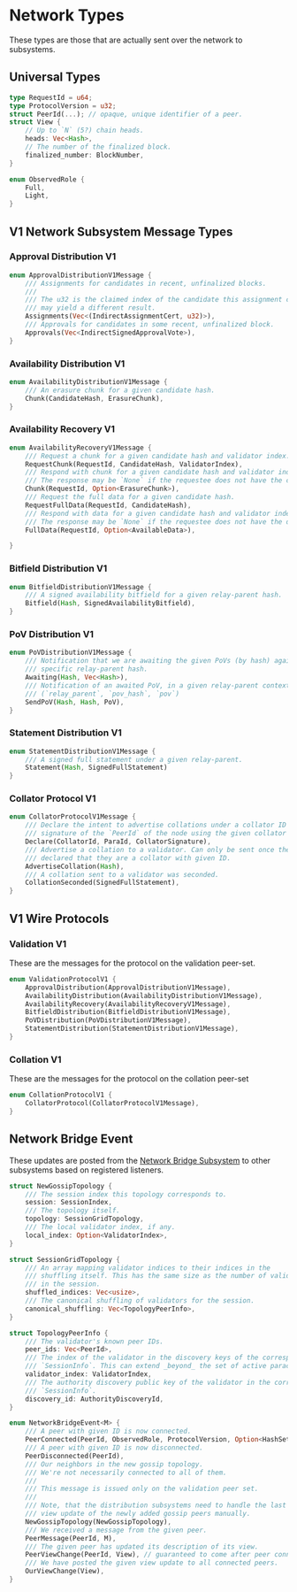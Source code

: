 # Network Types

These types are those that are actually sent over the network to subsystems.

## Universal Types

```rust
type RequestId = u64;
type ProtocolVersion = u32;
struct PeerId(...); // opaque, unique identifier of a peer.
struct View {
	// Up to `N` (5?) chain heads.
	heads: Vec<Hash>,
	// The number of the finalized block.
	finalized_number: BlockNumber,
}

enum ObservedRole {
	Full,
	Light,
}
```

## V1 Network Subsystem Message Types

### Approval Distribution V1

```rust
enum ApprovalDistributionV1Message {
	/// Assignments for candidates in recent, unfinalized blocks.
	///
	/// The u32 is the claimed index of the candidate this assignment corresponds to. Actually checking the assignment
	/// may yield a different result.
	Assignments(Vec<(IndirectAssignmentCert, u32)>),
	/// Approvals for candidates in some recent, unfinalized block.
	Approvals(Vec<IndirectSignedApprovalVote>),
}
```

### Availability Distribution V1

```rust
enum AvailabilityDistributionV1Message {
	/// An erasure chunk for a given candidate hash.
	Chunk(CandidateHash, ErasureChunk),
}
```

### Availability Recovery V1

```rust
enum AvailabilityRecoveryV1Message {
	/// Request a chunk for a given candidate hash and validator index.
	RequestChunk(RequestId, CandidateHash, ValidatorIndex),
	/// Respond with chunk for a given candidate hash and validator index.
	/// The response may be `None` if the requestee does not have the chunk.
	Chunk(RequestId, Option<ErasureChunk>),
	/// Request the full data for a given candidate hash.
	RequestFullData(RequestId, CandidateHash),
	/// Respond with data for a given candidate hash and validator index.
	/// The response may be `None` if the requestee does not have the data.
	FullData(RequestId, Option<AvailableData>),

}
```

### Bitfield Distribution V1

```rust
enum BitfieldDistributionV1Message {
	/// A signed availability bitfield for a given relay-parent hash.
	Bitfield(Hash, SignedAvailabilityBitfield),
}
```

### PoV Distribution V1

```rust
enum PoVDistributionV1Message {
	/// Notification that we are awaiting the given PoVs (by hash) against a
	/// specific relay-parent hash.
	Awaiting(Hash, Vec<Hash>),
	/// Notification of an awaited PoV, in a given relay-parent context.
	/// (`relay_parent`, `pov_hash`, `pov`)
	SendPoV(Hash, Hash, PoV),
}
```

### Statement Distribution V1

```rust
enum StatementDistributionV1Message {
	/// A signed full statement under a given relay-parent.
	Statement(Hash, SignedFullStatement)
}
```

### Collator Protocol V1

```rust
enum CollatorProtocolV1Message {
	/// Declare the intent to advertise collations under a collator ID and `Para`, attaching a
	/// signature of the `PeerId` of the node using the given collator ID key.
	Declare(CollatorId, ParaId, CollatorSignature),
	/// Advertise a collation to a validator. Can only be sent once the peer has
	/// declared that they are a collator with given ID.
	AdvertiseCollation(Hash),
	/// A collation sent to a validator was seconded.
	CollationSeconded(SignedFullStatement),
}
```

## V1 Wire Protocols

### Validation V1

These are the messages for the protocol on the validation peer-set.

```rust
enum ValidationProtocolV1 {
	ApprovalDistribution(ApprovalDistributionV1Message),
	AvailabilityDistribution(AvailabilityDistributionV1Message),
	AvailabilityRecovery(AvailabilityRecoveryV1Message),
	BitfieldDistribution(BitfieldDistributionV1Message),
	PoVDistribution(PoVDistributionV1Message),
	StatementDistribution(StatementDistributionV1Message),
}
```

### Collation V1

These are the messages for the protocol on the collation peer-set

```rust
enum CollationProtocolV1 {
	CollatorProtocol(CollatorProtocolV1Message),
}
```

## Network Bridge Event

These updates are posted from the [Network Bridge Subsystem](../node/utility/network-bridge.md) to other subsystems
based on registered listeners.

```rust
struct NewGossipTopology {
	/// The session index this topology corresponds to.
	session: SessionIndex,
	/// The topology itself.
	topology: SessionGridTopology,
	/// The local validator index, if any.
	local_index: Option<ValidatorIndex>,
}

struct SessionGridTopology {
	/// An array mapping validator indices to their indices in the
	/// shuffling itself. This has the same size as the number of validators
	/// in the session.
	shuffled_indices: Vec<usize>,
	/// The canonical shuffling of validators for the session.
	canonical_shuffling: Vec<TopologyPeerInfo>,
}

struct TopologyPeerInfo {
	/// The validator's known peer IDs.
	peer_ids: Vec<PeerId>,
	/// The index of the validator in the discovery keys of the corresponding
	/// `SessionInfo`. This can extend _beyond_ the set of active parachain validators.
	validator_index: ValidatorIndex,
	/// The authority discovery public key of the validator in the corresponding
	/// `SessionInfo`.
	discovery_id: AuthorityDiscoveryId,
}

enum NetworkBridgeEvent<M> {
	/// A peer with given ID is now connected.
	PeerConnected(PeerId, ObservedRole, ProtocolVersion, Option<HashSet<AuthorityDiscoveryId>>),
	/// A peer with given ID is now disconnected.
	PeerDisconnected(PeerId),
	/// Our neighbors in the new gossip topology.
	/// We're not necessarily connected to all of them.
	///
	/// This message is issued only on the validation peer set.
	///
	/// Note, that the distribution subsystems need to handle the last
	/// view update of the newly added gossip peers manually.
	NewGossipTopology(NewGossipTopology),
	/// We received a message from the given peer.
	PeerMessage(PeerId, M),
	/// The given peer has updated its description of its view.
	PeerViewChange(PeerId, View), // guaranteed to come after peer connected event.
	/// We have posted the given view update to all connected peers.
	OurViewChange(View),
}
```
